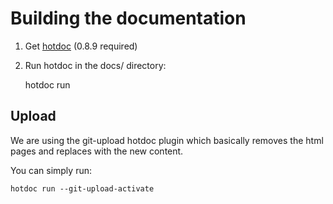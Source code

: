 # Building the documentation

1. Get [hotdoc](https://hotdoc.github.io/installing.html) (0.8.9 required)
1. Run hotdoc in the docs/ directory:

    hotdoc run

## Upload

We are using the git-upload hotdoc plugin which basically
removes the html pages and replaces with the new content.

You can simply run:

    hotdoc run --git-upload-activate

